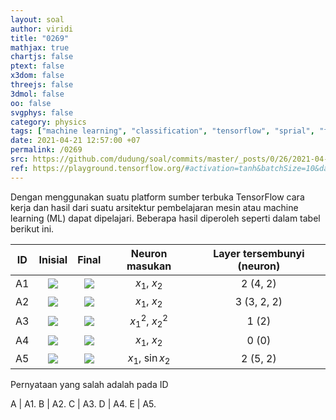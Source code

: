 ```yaml
---
layout: soal
author: viridi
title: "0269"
mathjax: true
chartjs: false
ptext: false
x3dom: false
threejs: false
3dmol: false
oo: false
svgphys: false
category: physics
tags: ["machine learning", "classification", "tensorflow", "sprial", "fi3201", "2020-2"]
date: 2021-04-21 12:57:00 +07
permalink: /0269
src: https://github.com/dudung/soal/commits/master/_posts/0/26/2021-04-21-machine-learning-9.md
ref: https://playground.tensorflow.org/#activation=tanh&batchSize=10&dataset=circle&regDataset=reg-plane&learningRate=0.03&regularizationRate=0&noise=0&networkShape=4,2&seed=0.88208&showTestData=false&discretize=false&percTrainData=50&x=true&y=true&xTimesY=false&xSquared=false&ySquared=false&cosX=false&sinX=false&cosY=false&sinY=false&collectStats=false&problem=classification&initZero=false&hideText=false
---
```

Dengan menggunakan suatu platform sumber terbuka TensorFlow cara kerja dan hasil dari suatu arsitektur pembelajaran mesin atau machine learning (ML) dapat dipelajari. Beberapa hasil diperoleh seperti dalam tabel berikut ini.

ID | Inisial | Final | Neuron masukan | Layer tersembunyi (neuron)
:-: | :-: | :-: | :-: | :-:
A1 | ![]({{site.baseurl}}/assets/img/0/26/0269a.png) | ![]({{site.baseurl}}/assets/img/0/26/0269b.png) | $x_1$, $x_2$ | 2 (4, 2)
A2 | ![]({{site.baseurl}}/assets/img/0/26/0269c.png) | ![]({{site.baseurl}}/assets/img/0/26/0269d.png) | $x_1$, $x_2$ | 3 (3, 2, 2)
A3 | ![]({{site.baseurl}}/assets/img/0/26/0269e.png) | ![]({{site.baseurl}}/assets/img/0/26/0269f.png) | $x_1^2$, $x_2^2$ | 1 (2)
A4 | ![]({{site.baseurl}}/assets/img/0/26/0269g.png) | ![]({{site.baseurl}}/assets/img/0/26/0269h.png) | $x_1$, $x_2$ | 0 (0)
A5 | ![]({{site.baseurl}}/assets/img/0/26/0269i.png) | ![]({{site.baseurl}}/assets/img/0/26/0269j.png) | $x_1$, $\sin x_2$ | 2 (5, 2)

Pernyataan yang salah adalah pada ID

A | A1. 
B | A2.
C | A3.
D | A4.
E | A5.
